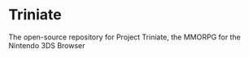 # Triniate
The open-source repository for Project Triniate, the MMORPG for the Nintendo 3DS Browser
